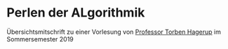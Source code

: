 ﻿<h1>Perlen der ALgorithmik</h1>

Übersichtsmitschrift zu einer Vorlesung von <a href="https://thiserver.informatik.uni-augsburg.de/personen/hagerup.html">Professor Torben Hagerup</a> im Sommersemester 2019